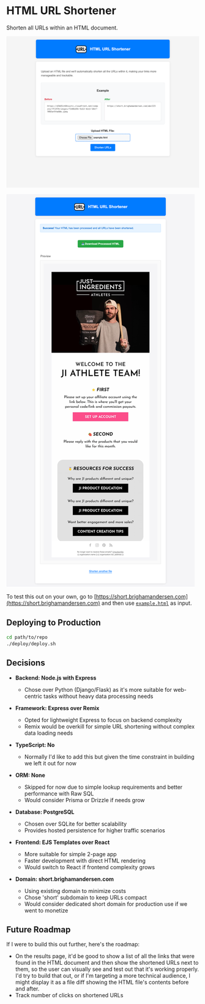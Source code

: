 # HTML URL Shortener

Shorten all URLs within an HTML document.

![Demo Screenshot 1](./README-demo-screenshot1.png)

![Demo Screenshot 2](./README-demo-screenshot2.png)

To test this out on your own, go to [https://short.brighamandersen.com](https://short.brighamandersen.com) and then use [`example.html`](./example.html) as input.

## Deploying to Production

```bash
cd path/to/repo
./deploy/deploy.sh
```

## Decisions

* **Backend: Node.js with Express**
  * Chose over Python (Django/Flask) as it's more suitable for web-centric tasks without heavy data processing needs

* **Framework: Express over Remix**
  * Opted for lightweight Express to focus on backend complexity
  * Remix would be overkill for simple URL shortening without complex data loading needs

* **TypeScript: No**
  * Normally I'd like to add this but given the time constraint in building we left it out for now

* **ORM: None**
  * Skipped for now due to simple lookup requirements and better performance with Raw SQL
  * Would consider Prisma or Drizzle if needs grow

* **Database: PostgreSQL**
  * Chosen over SQLite for better scalability
  * Provides hosted persistence for higher traffic scenarios

* **Frontend: EJS Templates over React**
  * More suitable for simple 2-page app
  * Faster development with direct HTML rendering
  * Would switch to React if frontend complexity grows

* **Domain: short.brighamandersen.com**
  * Using existing domain to minimize costs
  * Chose 'short' subdomain to keep URLs compact
  * Would consider dedicated short domain for production use if we went to monetize

## Future Roadmap

If I were to build this out further, here's the roadmap:

- On the results page, it'd be good to show a list of all the links that were found in the HTML document and then show the shortened URLs next to them, so the user can visually see and test out that it's working properly. I'd try to build that out, or if I'm targeting a more technical audience, I might display it as a file diff showing the HTML file's contents before and after.
- Track number of clicks on shortened URLs